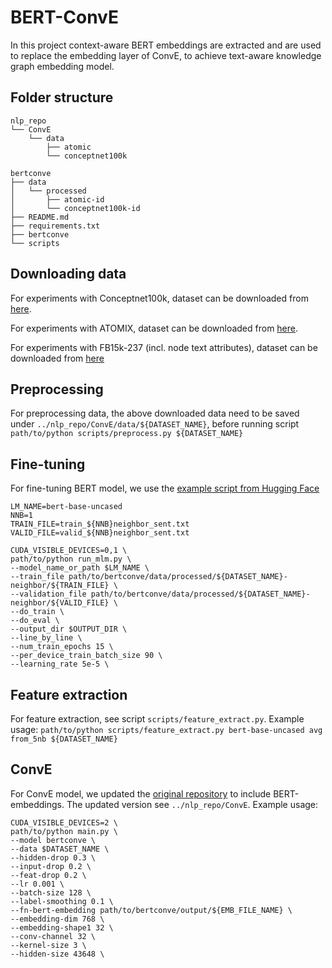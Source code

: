 # BERT-ConvE

In this project context-aware BERT embeddings are extracted and are used to replace the embedding layer of ConvE, to achieve text-aware knowledge graph embedding model.


## Folder structure

```
nlp_repo
└── ConvE
    └── data
        ├── atomic
        └── conceptnet100k

bertconve
├── data
│   └── processed
│       ├── atomic-id
│       └── conceptnet100k-id
├── README.md
├── requirements.txt
├── bertconve
└── scripts

```

## Downloading data

For experiments with Conceptnet100k, dataset can be downloaded from [here](https://ttic.uchicago.edu/~kgimpel/commonsense.html). 


For experiments with ATOMIX, dataset can be downloaded from [here](https://homes.cs.washington.edu/~msap/atomic/). 

For experiments with FB15k-237 (incl. node text attributes), dataset can be downloaded from [here](https://github.com/yao8839836/kg-bert)


## Preprocessing

For preprocessing data, the above downloaded data need to be saved under `../nlp_repo/ConvE/data/${DATASET_NAME}`, before running script `path/to/python scripts/preprocess.py ${DATASET_NAME}`

## Fine-tuning

For fine-tuning BERT model, we use the [example script from Hugging Face](https://github.com/huggingface/transformers/blob/master/examples/language-modeling/run_mlm.py)

```
LM_NAME=bert-base-uncased
NNB=1
TRAIN_FILE=train_${NNB}neighbor_sent.txt
VALID_FILE=valid_${NNB}neighbor_sent.txt

CUDA_VISIBLE_DEVICES=0,1 \
path/to/python run_mlm.py \
--model_name_or_path $LM_NAME \
--train_file path/to/bertconve/data/processed/${DATASET_NAME}-neighbor/${TRAIN_FILE} \
--validation_file path/to/bertconve/data/processed/${DATASET_NAME}-neighbor/${VALID_FILE} \
--do_train \
--do_eval \
--output_dir $OUTPUT_DIR \
--line_by_line \
--num_train_epochs 15 \
--per_device_train_batch_size 90 \
--learning_rate 5e-5 \
```

## Feature extraction

For feature extraction, see script `scripts/feature_extract.py`. Example usage: `path/to/python scripts/feature_extract.py bert-base-uncased avg from_5nb ${DATASET_NAME}`

## ConvE

For ConvE model, we updated the [original repository](https://github.com/TimDettmers/ConvE) to include BERT-embeddings. The updated version see `../nlp_repo/ConvE`. Example usage:

```
CUDA_VISIBLE_DEVICES=2 \
path/to/python main.py \
--model bertconve \
--data $DATASET_NAME \
--hidden-drop 0.3 \
--input-drop 0.2 \
--feat-drop 0.2 \
--lr 0.001 \
--batch-size 128 \
--label-smoothing 0.1 \
--fn-bert-embedding path/to/bertconve/output/${EMB_FILE_NAME} \
--embedding-dim 768 \
--embedding-shape1 32 \
--conv-channel 32 \
--kernel-size 3 \
--hidden-size 43648 \
```
